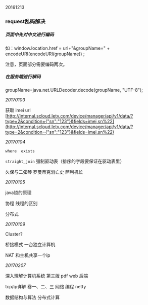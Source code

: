 20161213

### request乱码解决

##### 页面中先对中文进行编码

如：window.location.href = url+"&groupName=" + encodeURI\(encodeURI\(groupName\)\) ;

注意，页面部分需要编码两次。

##### 在服务端进行解码

groupName=[j](http://lib.csdn.net/base/javase)ava.net.URLDecoder.decode\(groupName, "UTF-8"\);

_20170103_

获取 imei url  
[http://internal.scloud.letv.com/device/manager/api/v1/data/?type=2&condition={"sn":"123"}&fields=imei,sn%22](http://internal.scloud.letv.com/device/manager/api/v1/data/?type=2&condition={"sn":"123"}&fields=imei,sn%22)

_20170104_

`where  exists`

`straight_join`  强制驱动表（排序的字段要保证在驱动表里）

久保与二弦琴 罗曼蒂克消亡史 萨利机长

_20170105_

java锁的原理

协程 线程的区别

分布式

_20170109_

Cluster?

桥接模式  一台独立计算机

NAT 和主机共享一个ip

_20170207_

深入理解计算机系统 第三版 pdf web 后端

tcp/ip详解 卷一、二、三 网络 编程 netty

数据结构与算法 分布式计算
